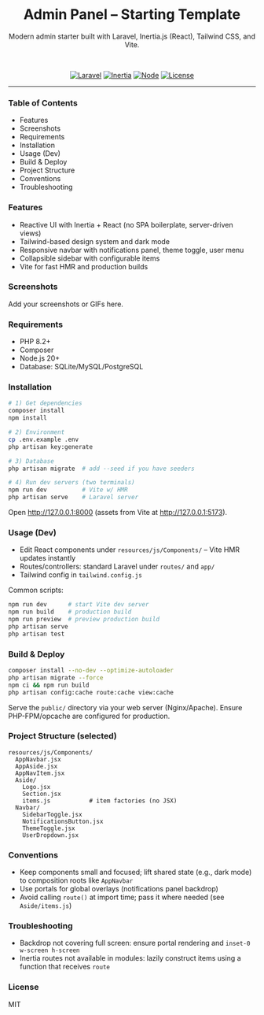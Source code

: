 <div align="center">

# Admin Panel – Starting Template

Modern admin starter built with Laravel, Inertia.js (React), Tailwind CSS, and Vite.

<br/>

[![Laravel](https://img.shields.io/badge/Laravel-12.x-ff2d20?logo=laravel&logoColor=white)](https://laravel.com)
[![Inertia](https://img.shields.io/badge/Inertia-React-5a67d8)](https://inertiajs.com)
[![Node](https://img.shields.io/badge/Node-20+-339933?logo=node.js&logoColor=white)](https://nodejs.org)
[![License](https://img.shields.io/badge/License-MIT-blue)](LICENSE)

</div>

---

### Table of Contents
- Features
- Screenshots
- Requirements
- Installation
- Usage (Dev)
- Build & Deploy
- Project Structure
- Conventions
- Troubleshooting

### Features
- Reactive UI with Inertia + React (no SPA boilerplate, server-driven views)
- Tailwind-based design system and dark mode
- Responsive navbar with notifications panel, theme toggle, user menu
- Collapsible sidebar with configurable items
- Vite for fast HMR and production builds

### Screenshots
Add your screenshots or GIFs here.

### Requirements
- PHP 8.2+
- Composer
- Node.js 20+
- Database: SQLite/MySQL/PostgreSQL

### Installation
```bash
# 1) Get dependencies
composer install
npm install

# 2) Environment
cp .env.example .env
php artisan key:generate

# 3) Database
php artisan migrate  # add --seed if you have seeders

# 4) Run dev servers (two terminals)
npm run dev          # Vite w/ HMR
php artisan serve    # Laravel server
```

Open http://127.0.0.1:8000 (assets from Vite at http://127.0.0.1:5173).

### Usage (Dev)
- Edit React components under `resources/js/Components/` – Vite HMR updates instantly
- Routes/controllers: standard Laravel under `routes/` and `app/`
- Tailwind config in `tailwind.config.js`

Common scripts:
```bash
npm run dev      # start Vite dev server
npm run build    # production build
npm run preview  # preview production build
php artisan serve
php artisan test
```

### Build & Deploy
```bash
composer install --no-dev --optimize-autoloader
php artisan migrate --force
npm ci && npm run build
php artisan config:cache route:cache view:cache
```

Serve the `public/` directory via your web server (Nginx/Apache). Ensure PHP-FPM/opcache are configured for production.

### Project Structure (selected)
```
resources/js/Components/
  AppNavbar.jsx
  AppAside.jsx
  AppNavItem.jsx
  Aside/
    Logo.jsx
    Section.jsx
    items.js           # item factories (no JSX)
  Navbar/
    SidebarToggle.jsx
    NotificationsButton.jsx
    ThemeToggle.jsx
    UserDropdown.jsx
```

### Conventions
- Keep components small and focused; lift shared state (e.g., dark mode) to composition roots like `AppNavbar`
- Use portals for global overlays (notifications panel backdrop)
- Avoid calling `route()` at import time; pass it where needed (see `Aside/items.js`)

### Troubleshooting
- Backdrop not covering full screen: ensure portal rendering and `inset-0 w-screen h-screen`
- Inertia routes not available in modules: lazily construct items using a function that receives `route`

### License
MIT
